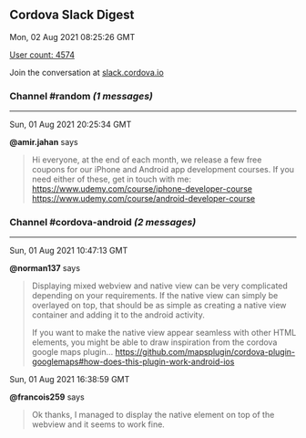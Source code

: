 ## Cordova Slack Digest
Mon, 02 Aug 2021 08:25:26 GMT

[User count: 4574](https://cordova.slack.com/)


Join the conversation at [slack.cordova.io](http://slack.cordova.io/)

### __Channel #random__ _(1 messages)_
---

Sun, 01 Aug 2021 20:25:34 GMT

__@amir.jahan__ says 
> Hi everyone, at the end of each month, we release a few free coupons for our iPhone and Android app development courses. If you need either of these, get in touch with me:
> <https://www.udemy.com/course/iphone-developer-course>
> <https://www.udemy.com/course/android-developer-course>
> 

### __Channel #cordova-android__ _(2 messages)_
---

Sun, 01 Aug 2021 10:47:13 GMT

__@norman137__ says 
> Displaying mixed webview and native view can be very complicated depending on your requirements. If the native view can simply be overlayed on top, that should be as simple as creating a native view container and adding it to the android activity.
> 
> If you want to make the native view appear seamless with other HTML elements, you might be able to draw inspiration from the cordova google maps plugin... <https://github.com/mapsplugin/cordova-plugin-googlemaps#how-does-this-plugin-work-android-ios>
> 

Sun, 01 Aug 2021 16:38:59 GMT

__@francois259__ says 
> Ok thanks, I managed to display the native element on top of the webview and it seems to work fine.
> 
